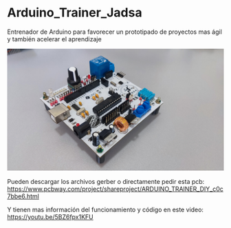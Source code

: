 # Arduino_Trainer_Jadsa
Entrenador de Arduino para favorecer un prototipado de proyectos mas ágil y también acelerar el aprendizaje

![ESP Board Picture](Trainer.jpg)

Pueden descargar los archivos gerber o directamente pedir esta pcb: 
https://www.pcbway.com/project/shareproject/ARDUINO_TRAINER_DIY_c0c7bbe6.html

Y tienen mas información del funcionamiento y código en este video: 
https://youtu.be/5BZ6fpx1KFU
